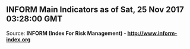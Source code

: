 ## INFORM Main Indicators as of Sat, 25 Nov 2017 03:28:00 GMT

Source: **INFORM (Index For Risk Management) - http://www.inform-index.org**